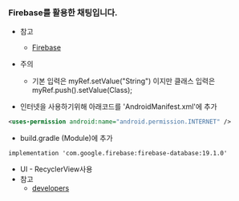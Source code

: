 ### Firebase를 활용한 채팅입니다.

+ 참고
  + [Firebase](https://firebase.google.com/docs/database/android/start?hl=ko)

+ 주의
   + 기본 입력은 myRef.setValue("String") 이지만 클래스 입력은 myRef.push().setValue(Class);

+ 인터넷을 사용하기위해 아래코드를 'AndroidManifest.xml'에 추가
``` xml
<uses-permission android:name="android.permission.INTERNET" />
```

+ build.gradle (Module)에 추가
```
implementation 'com.google.firebase:firebase-database:19.1.0'
```

+ UI - RecyclerView사용
+ 참고
  + [developers](https://developer.android.com/guide/topics/ui/layout/recyclerview)
